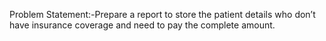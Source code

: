 Problem Statement:-Prepare a report to store the patient details who don’t have insurance coverage and need to pay the complete amount.
